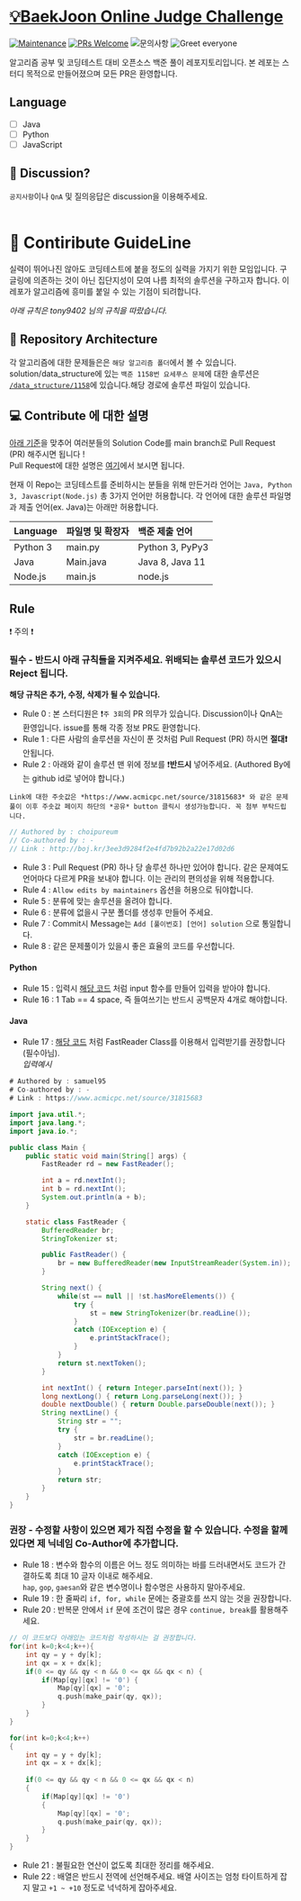# [💡BaekJoon Online Judge Challenge](https://github.com/IloveDev-Crew/BaekJoon-Challenge)

[![Maintenance](https://img.shields.io/badge/Maintained%3F-yes-green.svg)](https://github.com/choipureum/CommitChecker/graphs/commit-activity) 
[![PRs Welcome](https://img.shields.io/badge/PRs-welcome-brightgreen.svg?style=flat-square)](http://makeapullrequest.com)
![문의사항](https://img.shields.io/badge/%EB%AC%B8%EC%9D%98%ED%95%98%EA%B8%B0-pooreumsunny%40gamil.com-green)
![Greet everyone](https://github.com/IloveDev-Crew/BaekJoon-Challenge/actions/workflows/Demo.yml/badge.svg)

알고리즘 공부 및 코딩테스트 대비 오픈소스 백준 풀이 레포지토리입니다. 
본 레포는 스터디 목적으로 만들어졌으며 모든 PR은 환영합니다.

## Language

- [ ] Java
- [ ] Python
- [ ] JavaScript

## 💑 Discussion?

```공지사항```이나 ```QnA``` 및 질의응답은 discussion을 이용해주세요.
<br><br>

# 📄 Contiribute GuideLine

실력이 뛰어나진 않아도 코딩테스트에 붙을 정도의 실력을 가지기 위한 모임입니다. 구글링에 의존하는 것이 아닌 집단지성이 모여 나름 최적의 솔루션을 구하고자 합니다. 
이 레포가 알고리즘에 흥미를 붙일 수 있는 기점이 되려합니다.

*아래 규칙은 tony9402 님의 규칙을 따랐습니다.*

## 📁 Repository Architecture

각 알고리즘에 대한 문제들은은  ```해당 알고리즘 폴더```에서 볼 수 있습니다.  
solution/data_structure에 있는 ```백준 1158번 요세푸스 문제```에 대한 솔루션은 [```/data_structure/1158```](https://github.com/MakeFire/solution/BaekJoon-Challenge/data_structure/1158)에 있습니다.해당 경로에 솔루션 파일이 있습니다.


## 💻 Contribute 에 대한 설명

[아래 기준](#rule)을 맞추어 여러분들의 Solution Code를 main branch로 Pull Request (PR) 해주시면 됩니다 !  
Pull Request에 대한 설명은 [여기](https://wayhome25.github.io/git/2017/07/08/git-first-pull-request-story/)에서 보시면 됩니다.

현재 이 Repo는 코딩테스트를 준비하시는 분들을 위해 만든거라 언어는 ```Java, Python 3, Javascript(Node.js)``` 총 3가지 언어만 허용합니다. 각 언어에 대한 솔루션 파일명과 제출 언어(ex. Java)는 아래만 허용합니다.

| Language | 파일명 및 확장자 | 백준 제출 언어      |
| :------- | :--------------- | :------------------ |
| Python 3 | main.py          | Python 3, PyPy3     |
| Java     | Main.java        | Java 8, Java 11     |
| Node.js  | main.js          | node.js             |

## Rule

❗️ 주의 ❗️
### 필수 - 반드시 아래 규칙들을 지켜주세요. 위배되는 솔루션 코드가 있으시 Reject 됩니다.

**해당 규칙은 추가, 수정, 삭제가 될 수 있습니다.**
- Rule 0 : 본 스터디원은 ❗️<code>주 3회</code>의 PR 의무가 있습니다. Discussion이나 QnA는 환영입니다. issue를 통해 각종 정보 PR도 환영합니다.
- Rule 1 : 다른 사람의 솔루션을 자신이 푼 것처럼 Pull Request (PR) 하시면 **절대❗️** 안됩니다.
- Rule 2 : 아래와 같이 솔루션 맨 위에 정보를 ❗️**반드시** 넣어주세요. (Authored By에는 github id로 넣어야 합니다.)<br>
```
Link에 대한 주솟값은 *https://www.acmicpc.net/source/31815683* 와 같은 문제 풀이 이후 주솟값 페이지 하단의 *공유* button 클릭시 생성가능합니다. 꼭 첨부 부탁드립니다.
```

```java
// Authored by : choipureum
// Co-authored by : -
// Link : http://boj.kr/3ee3d9284f2e4fd7b92b2a22e17d02d6
```

- Rule 3 : Pull Request (PR) 하나 당 솔루션 하나만 있어야 합니다. 같은 문제여도 언어마다 다르게 PR을 보내야 합니다. 이는 관리의 편의성을 위해 적용합니다.
- Rule 4 : `Allow edits by maintainers` 옵션을 허용으로 둬야합니다.
- Rule 5 : 분류에 맞는 솔루션을 올려야 합니다.
- Rule 6 : 분류에 없을시 구분 폴더를 생성후 만들어 주세요.
- Rule 7 : Commit시 Message는 ```Add [풀이번호] [언어] solution``` 으로 통일합니다.
- Rule 8 : 같은 문제풀이가 있을시 좋은 효율의 코드를 우선합니다.

#### Python

- Rule 15 : 입력시 [해당 코드](http://boj.kr/e94b3c2e8dce4332b75806ff58c2981d) 처럼 input 함수를 만들어 입력을 받아야 합니다.
- Rule 16 : 1 Tab == 4 space, 즉 들여쓰기는 반드시 공백문자 4개로 해야합니다.  

#### Java

- Rule 17 : [해당 코드](http://boj.kr/474912cdad044873b6aa14e34643f7b7) 처럼 FastReader Class를 이용해서 입력받기를 권장합니다(필수아님).<br>
*입력예시*

```java
# Authored by : samuel95
# Co-authored by : -
# Link : https://www.acmicpc.net/source/31815683

import java.util.*;
import java.lang.*;
import java.io.*;

public class Main {
    public static void main(String[] args) {
        FastReader rd = new FastReader();

        int a = rd.nextInt();
        int b = rd.nextInt();
        System.out.println(a + b);
    }

    static class FastReader {
        BufferedReader br;
        StringTokenizer st;

        public FastReader() {
            br = new BufferedReader(new InputStreamReader(System.in));
        }

        String next() {
            while(st == null || !st.hasMoreElements()) {
                try {
                    st = new StringTokenizer(br.readLine());
                }
                catch (IOException e) {
                    e.printStackTrace();
                }
            }
            return st.nextToken();
        }

        int nextInt() { return Integer.parseInt(next()); }
        long nextLong() { return Long.parseLong(next()); }
        double nextDouble() { return Double.parseDouble(next()); }
        String nextLine() {
            String str = "";
            try {
                str = br.readLine();
            }
            catch (IOException e) {
                e.printStackTrace();
            }
            return str;
        }
    }
}
```

### 권장 - 수정할 사항이 있으면 제가 직접 수정을 할 수 있습니다. 수정을 할께 있다면 제 닉네임 Co-Author에 추가합니다.

- Rule 18 : 변수와 함수의 이름은 어느 정도 의미하는 바를 드러내면서도 코드가 간결하도록 최대 10 글자 이내로 해주세요.  
  `hap`, `gop`, `gaesan`와 같은 변수명이나 함수명은 사용하지 말아주세요.
- Rule 19 : 한 줄짜리 `if, for, while` 문에는 중괄호를 쓰지 않는 것을 권장합니다.
- Rule 20 : 반복문 안에서 `if` 문에 조건이 많은 경우 `continue, break`를 활용해주세요.  

```cpp
// 이 코드보다 아래있는 코드처럼 작성하시는 걸 권장합니다.
for(int k=0;k<4;k++){
    int qy = y + dy[k];
    int qx = x + dx[k];
    if(0 <= qy && qy < n && 0 <= qx && qx < n) {
        if(Map[qy][qx] != '0') {
            Map[qy][qx] = '0';
            q.push(make_pair(qy, qx));
        }
    }
}

for(int k=0;k<4;k++)
{
    int qy = y + dy[k];
    int qx = x + dx[k];
    
    if(0 <= qy && qy < n && 0 <= qx && qx < n) 
    {
        if(Map[qy][qx] != '0') 
        {
            Map[qy][qx] = '0';
            q.push(make_pair(qy, qx));
        }
    }
}
```
- Rule 21 : 불필요한 연산이 없도록 최대한 정리를 해주세요.
- Rule 22 : 배열은 반드시 전역에 선언해주세요. 배열 사이즈는 엄청 타이트하게 잡지 말고 `+1 ~ +10` 정도로 넉넉하게 잡아주세요.
